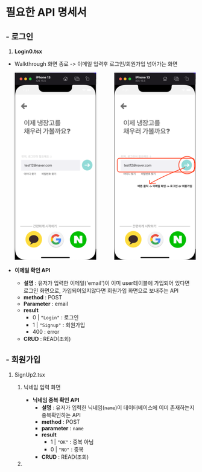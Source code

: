 # 필요한 API 명세서

## - 로그인
1. **Login0.tsx**
- Walkthrough 화면 종료 -> 
    이메일 입력후 로그인/회원가입 넘어가는 화면

  <img src='./md_asset/Login0.png' width='45%'>
  <img src='./md_asset/Login0_edit.png' width='45%' align='right'>


- **이메일 확인 API**
  - **설명** : 유저가 입력한 이메일('email')이 이미 user테이블에 가입되어 있다면 로그인 화면으로, 가입되어있지않다면 회원가입 화면으로 보내주는 API
  - **method** : POST
  - **Parameter** : email
  - **result** 
    - 0 | `"Login"` : 로그인
    - 1 | `"Signup"` : 회원가입 
    - 400 : error
  - **CRUD** : READ(조회)

## - 회원가입
1. SignUp2.tsx
   1. 닉네임 입력 화면
       - **닉네임 중복 확인 API**
         - **설명** : 유저가 입력한 닉네임(`name`)이 데이터베이스에 이미 존재하는지 중복확인하는 API
         - **method** : POST
         - **parameter** : `name`
         - **result**
           - 1 | `"OK"` : 중복 아님
           - 0 | `"NO"` : 중복
         - **CRUD** : READ(조회)

   2. 

